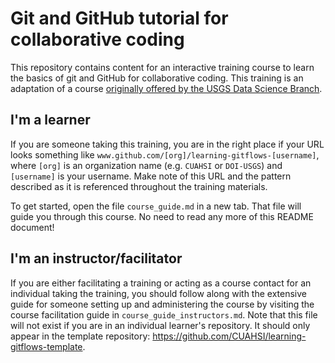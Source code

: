 # Git and GitHub tutorial for collaborative coding

This repository contains content for an interactive training course to learn the basics of git and GitHub for collaborative coding. This training is an adaptation of a course [originally offered by the USGS Data Science Branch](https://github.com/DOI-USGS/ds-gitflows-static/).

## I'm a learner

If you are someone taking this training, you are in the right place if your URL looks something like `www.github.com/[org]/learning-gitflows-[username]`, where `[org]` is an organization name (e.g. `CUAHSI` or `DOI-USGS`) and `[username]` is your username. Make note of this URL and the pattern described as it is referenced throughout the training materials.

To get started, open the file `course_guide.md` in a new tab. That file will guide you through this course. No need to read any more of this README document! 

## I'm an instructor/facilitator

If you are either facilitating a training or acting as a course contact for an individual taking the training, you should follow along with the extensive guide for someone setting up and administering the course by visiting the course facilitation guide in `course_guide_instructors.md`. Note that this file will not exist if you are in an individual learner's repository. It should only appear in the template repository: https://github.com/CUAHSI/learning-gitflows-template.
